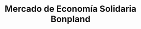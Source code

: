 ---
title: "Mercado de Economía Solidaria Bonpland"
url: /buenos-aires/mercado-de-economia-solidaria-bonpland/
shop: general
---